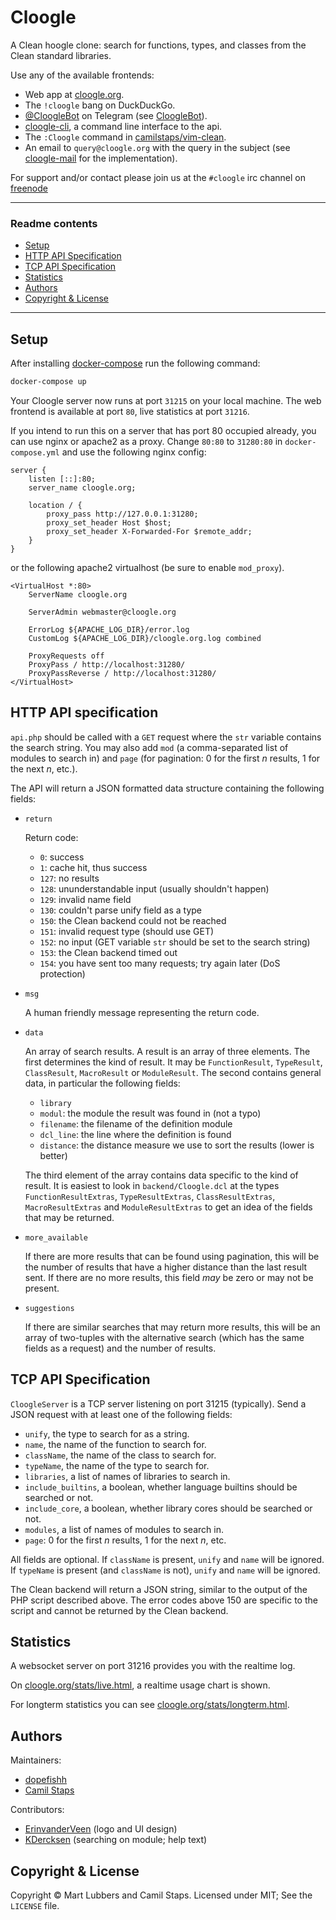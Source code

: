 # Cloogle

A Clean hoogle clone: search for functions, types, and classes from the Clean
standard libraries.

Use any of the available frontends:

- Web app at [cloogle.org](https://cloogle.org/).
- The `!cloogle` bang on DuckDuckGo.
- [@CloogleBot](https://telegram.me/CloogleBot) on Telegram (see
	[CloogleBot](https://github.com/clean-cloogle/CloogleBot)).
- [cloogle-cli](https://github.com/clean-cloogle/cloogle-cli), a command line
	interface to the api.
- The `:Cloogle` command in
	[camilstaps/vim-clean](https://github.com/camilstaps/vim-clean).
- An email to `query@cloogle.org` with the query in the subject (see
	[cloogle-mail](https://github.com/clean-cloogle/cloogle-mail) for the
	implementation).

For support and/or contact please join us at the `#cloogle` irc channel on
[freenode](https://freenode.net)

---

### Readme contents

- [Setup](#setup)
- [HTTP API Specification](#http-api-specification)
- [TCP API Specification](#tcp-api-specification)
- [Statistics](#statistics)
- [Authors](#authors)
- [Copyright &amp; License](#copyright--license)

---

## Setup
After installing
[docker-compose](https://www.docker.com/products/docker-compose) run the
following command:

```bash
docker-compose up
```

Your Cloogle server now runs at port `31215` on your local machine.
The web frontend is available at port `80`, live statistics at port `31216`.

If you intend to run this on a server that has port 80 occupied already, you
can use nginx or apache2 as a proxy. Change `80:80` to `31280:80` in
`docker-compose.yml` and use the following nginx config:

```nginx
server {
	listen [::]:80;
	server_name cloogle.org;

	location / {
		proxy_pass http://127.0.0.1:31280;
		proxy_set_header Host $host;
		proxy_set_header X-Forwarded-For $remote_addr;
	}
}
```

or the following apache2 virtualhost (be sure to enable `mod_proxy`).

```ApacheConf
<VirtualHost *:80>
	ServerName cloogle.org

	ServerAdmin webmaster@cloogle.org

	ErrorLog ${APACHE_LOG_DIR}/error.log
	CustomLog ${APACHE_LOG_DIR}/cloogle.org.log combined

	ProxyRequests off
	ProxyPass / http://localhost:31280/
	ProxyPassReverse / http://localhost:31280/
</VirtualHost>
```

## HTTP API specification
`api.php` should be called with a `GET` request where the `str` variable
contains the search string. You may also add `mod` (a comma-separated list of
modules to search in) and `page` (for pagination: 0 for the first *n* results,
1 for the next *n*, etc.).

The API will return a JSON formatted data structure containing the following
fields:

- `return`

	Return code:

	* `0`: success
	* `1`: cache hit, thus success
	* `127`: no results
	* `128`: ununderstandable input (usually shouldn't happen)
	* `129`: invalid name field
	* `130`: couldn't parse unify field as a type
	* `150`: the Clean backend could not be reached
	* `151`: invalid request type (should use GET)
	* `152`: no input (GET variable `str` should be set to the search string)
	* `153`: the Clean backend timed out
	* `154`: you have sent too many requests; try again later (DoS protection)

- `msg`

	A human friendly message representing the return code.

- `data`

	An array of search results. A result is an array of three elements. The first
	determines the kind of result. It may be `FunctionResult`, `TypeResult`,
	`ClassResult`, `MacroResult` or `ModuleResult`. The second contains general
	data, in particular the following fields:

	* `library`
	* `modul`: the module the result was found in (not a typo)
	* `filename`: the filename of the definition module
	* `dcl_line`: the line where the definition is found
	* `distance`: the distance measure we use to sort the results (lower is
		better)

	The third element of the array contains data specific to the kind of result.
	It is easiest to look in `backend/Cloogle.dcl` at the types
	`FunctionResultExtras`, `TypeResultExtras`, `ClassResultExtras`,
	`MacroResultExtras` and `ModuleResultExtras` to get an idea of the fields
	that may be returned.

- `more_available`

	If there are more results that can be found using pagination, this will be
	the number of results that have a higher distance than the last result sent.
	If there are no more results, this field *may* be zero or may not be present.

- `suggestions`

	If there are similar searches that may return more results, this will be an
	array of two-tuples with the alternative search (which has the same fields as
	a request) and the number of results.

## TCP API Specification
`CloogleServer` is a TCP server listening on port 31215 (typically). Send a
JSON request with at least one of the following fields:

* `unify`, the type to search for as a string.
* `name`, the name of the function to search for.
* `className`, the name of the class to search for.
* `typeName`, the name of the type to search for.
* `libraries`, a list of names of libraries to search in.
* `include_builtins`, a boolean, whether language builtins should be searched or not.
* `include_core`, a boolean, whether library cores should be searched or not.
* `modules`, a list of names of modules to search in.
* `page`: 0 for the first *n* results, 1 for the next *n*, etc.

All fields are optional. If `className` is present, `unify` and `name` will be
ignored. If `typeName` is present (and `className` is not), `unify` and `name`
will be ignored.

The Clean backend will return a JSON string, similar to the output of the PHP
script described above. The error codes above 150 are specific to the script
and cannot be returned by the Clean backend.

## Statistics
A websocket server on port 31216 provides you with the realtime log.

On [cloogle.org/stats/live.html](https://cloogle.org/stats/live.html), a
realtime usage chart is shown.

For longterm statistics you can see
[cloogle.org/stats/longterm.html](https://cloogle.org/stats/longterm.html).

## Authors
Maintainers:

- [dopefishh](https://github.com/dopefishh)
- [Camil Staps](https://camilstaps.nl)

Contributors:

- [ErinvanderVeen](https://github.com/ErinvanderVeen) (logo and UI design)
- [KDercksen](https://github.com/KDercksen) (searching on module; help text)

## Copyright &amp; License
Copyright &copy; Mart Lubbers and Camil Staps.
Licensed under MIT; See the `LICENSE` file.
